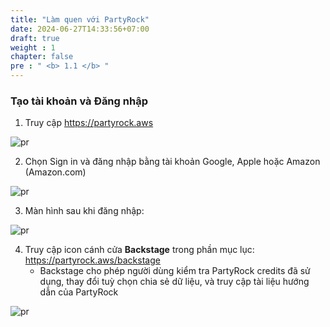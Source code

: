 ```yaml
---
title: "Làm quen với PartyRock"
date: 2024-06-27T14:33:56+07:00
draft: true
weight : 1
chapter: false
pre : " <b> 1.1 </b> "
---
```


### Tạo tài khoản và Đăng nhập

1. Truy cập https://partyrock.aws 

![pr](/images/1-PartyRock/001-PartyRock.png)

2. Chọn Sign in và đăng nhập bằng tài khoản Google, Apple hoặc Amazon (Amazon.com)

![pr](/images/1-PartyRock/002-PartyRock.png)

3. Màn hình sau khi đăng nhập:

![pr](/images/1-PartyRock/003-PartyRock.png)

4. Truy cập icon cánh cửa **Backstage** trong phần mục lục: https://partyrock.aws/backstage 
   - Backstage cho phép người dùng kiểm tra PartyRock credits đã sử dụng, thay đổi tuỳ chọn chia sẻ dữ liệu, và truy cập tài liệu hướng dẫn của PartyRock

![pr](/images/1-PartyRock/004-PartyRock.png)

